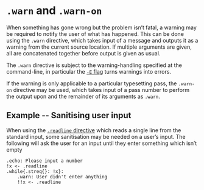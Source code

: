 # `.warn` and `.warn-on`

When something has gone wrong but the problem isn’t fatal, a warning may be required to notify the user of what has happened.
This can be done using the `.warn` directive, which takes input of a message and outputs it as a warning from the current source location.
If multiple arguments are given, all are concatenated together before output is given as usual.

The `.warn` directive is subject to the warning-handling specified at the command-line, in particular the [`-E` flag][warn-to-error-flag] turns warnings into errors.

If the warning is only applicable to a particular typesetting pass, the `.warn-on` directive may be used, which takes input of a pass number to perform the output upon and the remainder of its arguments as `.warn`.

## Example -- Sanitising user input

When using the [`.readline` directive][readline] which reads a single line from the standard input, some sanitisation may be needed on a user’s input.
The following will ask the user for an input until they enter something which isn’t empty
```emblem
.echo: Please input a number
!x <- .readline
.while{.streq{}: !x}:
	.warn: User didn't enter anything
	!!x <- .readline
```

[readline]: readline.md
[warn-to-error-flag]: ../generated/command-line-args.md#-e---fatal-warnings
